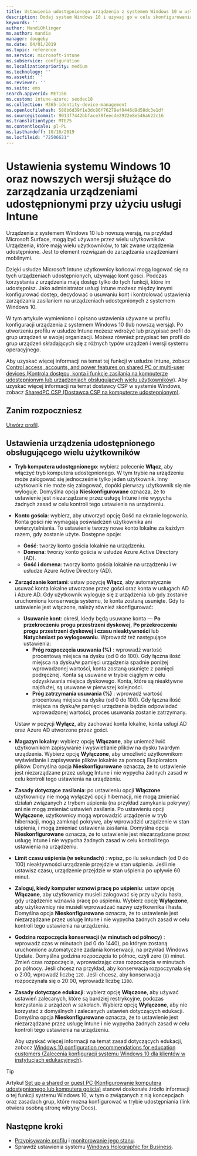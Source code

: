 ```yaml
---
title: Ustawienia udostępnionego urządzenia z systemem Windows 10 w usłudze Microsoft Intune — Azure | Microsoft Docs
description: Dodaj system Windows 10 i używaj go w celu skonfigurowania urządzeń udostępnionych, czyli używanych przez wielu użytkowników w usłudze Microsoft Intune. Wyświetl listę wszystkich ustawień i przekonaj się, jak działają na urządzeniach, na przykład na urządzeniu Microsoft Surface. Profil konfiguracji urządzenia umożliwia kontrolowanie kont gości, zarządzanie kontami, usuwanie kont nieaktywnych, zezwalanie na zapisywanie w magazynie lokalnym lub blokowanie tej możliwości, konfigurowanie opcji zasilania i uśpienia, wybieranie, kiedy mają zostać zainstalowane aktualizacje, oraz korzystanie z urządzeń w środowiskach edukacyjnych.
keywords: ''
author: MandiOhlinger
ms.author: mandia
manager: dougeby
ms.date: 04/01/2019
ms.topic: reference
ms.service: microsoft-intune
ms.subservice: configuration
ms.localizationpriority: medium
ms.technology: ''
ms.assetid: ''
ms.reviewer: ''
ms.suite: ems
search.appverid: MET150
ms.custom: intune-azure; seodec18
ms.collection: M365-identity-device-management
ms.openlocfilehash: 588b6d39f1e3dc86f76279ef0446d9d58dc3e1df
ms.sourcegitcommit: 9013f7442bbface78feecde2922e8e546a622c16
ms.translationtype: MTE75
ms.contentlocale: pl-PL
ms.lasthandoff: 10/16/2019
ms.locfileid: "72506621"
---
```

# <a name="windows-10-and-later-settings-to-manage-shared-devices-using-intune"></a>Ustawienia systemu Windows 10 oraz nowszych wersji służące do zarządzania urządzeniami udostępnionymi przy użyciu usługi Intune

Urządzenia z systemem Windows 10 lub nowszą wersją, na przykład Microsoft Surface, mogą być używane przez wielu użytkowników. Urządzenia, które mają wielu użytkowników, to tak zwane urządzenia udostępnione. Jest to element rozwiązań do zarządzania urządzeniami mobilnymi.

Dzięki usłudze Microsoft Intune użytkownicy końcowi mogą logować się na tych urządzeniach udostępnionych, używając kont gości. Podczas korzystania z urządzenia mają dostęp tylko do tych funkcji, które im udostępnisz. Jako administrator usługi Intune możesz między innymi konfigurować dostęp, decydować o usuwaniu kont i kontrolować ustawienia zarządzania zasilaniem na urządzeniach udostępnionych z systemem Windows 10.

W tym artykule wymieniono i opisano ustawienia używane w profilu konfiguracji urządzenia z systemem Windows 10 (lub nowszą wersją). Po utworzeniu profilu w usłudze Intune możesz wdrożyć lub przypisać profil do grup urządzeń w swojej organizacji. Możesz również przypisać ten profil do grup urządzeń składających się z różnych typów urządzeń i wersji systemu operacyjnego.

Aby uzyskać więcej informacji na temat tej funkcji w usłudze Intune, zobacz [Control access, accounts, and power features on shared PC or multi-user devices (Kontrola dostępu, konta i funkcje zasilania na komputerze udostępnionym lub urządzeniach obsługujących wielu użytkowników)](shared-user-device-settings.md). Aby uzyskać więcej informacji na temat dostawcy CSP w systemie Windows, zobacz [SharedPC CSP (Dostawca CSP na komputerze udostępnionym)](https://docs.microsoft.com/windows/client-management/mdm/sharedpc-csp).

## <a name="before-your-begin"></a>Zanim rozpoczniesz

[Utwórz profil](shared-user-device-settings.md).

## <a name="shared-multi-user-device-settings"></a>Ustawienia urządzenia udostępnionego obsługującego wielu użytkowników

- **Tryb komputera udostępnionego**: wybierz polecenie **Włącz**, aby włączyć tryb komputera udostępnionego. W tym trybie na urządzeniu może zalogować się jednocześnie tylko jeden użytkownik. Inny użytkownik nie może się zalogować, dopóki pierwszy użytkownik się nie wyloguje. Domyślna opcja **Nieskonfigurowane** oznacza, że to ustawienie jest niezarządzane przez usługę Intune i nie wypycha żadnych zasad w celu kontroli tego ustawienia na urządzeniu.
- **Konto gościa**: wybierz, aby utworzyć opcję Gość na ekranie logowania. Konta gości nie wymagają poświadczeń użytkownika ani uwierzytelniania. To ustawienie tworzy nowe konto lokalne za każdym razem, gdy zostanie użyte. Dostępne opcje:
  - **Gość**: tworzy konto gościa lokalnie na urządzeniu.
  - **Domena**: tworzy konto gościa w usłudze Azure Active Directory (AD).
  - **Gość i domena**: tworzy konto gościa lokalnie na urządzeniu i w usłudze Azure Active Directory (AD).
- **Zarządzanie kontami**: ustaw pozycję **Włącz**, aby automatycznie usuwać konta lokalne utworzone przez gości oraz konta w usługach AD i Azure AD. Gdy użytkownik wyloguje się z urządzenia lub gdy zostanie uruchomiona konserwacja systemu, te konta zostaną usunięte. Gdy to ustawienie jest włączone, należy również skonfigurować:
  - **Usuwanie kont**: określ, kiedy będą usuwane konta — **Po przekroczeniu progu przestrzeni dyskowej**, **Po przekroczeniu progu przestrzeni dyskowej i czasu nieaktywności** lub **Natychmiast po wylogowaniu**. Wprowadź też następujące ustawienia:
    - **Próg rozpoczęcia usuwania (%)** : wprowadź wartość procentową miejsca na dysku (od 0 do 100). Gdy łączna ilość miejsca na dysku/w pamięci urządzenia spadnie poniżej wprowadzonej wartości, konta zostaną usunięte z pamięci podręcznej. Konta są usuwane w trybie ciągłym w celu odzyskiwania miejsca dyskowego. Konta, które są nieaktywne najdłużej, są usuwane w pierwszej kolejności.
    - **Próg zatrzymania usuwania (%)** : wprowadź wartość procentową miejsca na dysku (od 0 do 100). Gdy łączna ilość miejsca na dysku/w pamięci urządzenia będzie odpowiadać wprowadzonej wartości, proces usuwania zostanie zatrzymany.

  Ustaw w pozycji **Wyłącz**, aby zachować konta lokalne, konta usługi AD oraz Azure AD utworzone przez gości.

- **Magazyn lokalny**: wybierz opcję **Włączone**, aby uniemożliwić użytkownikom zapisywanie i wyświetlanie plików na dysku twardym urządzenia. Wybierz opcję **Wyłączone**, aby umożliwić użytkownikom wyświetlanie i zapisywanie plików lokalnie za pomocą Eksploratora plików. Domyślna opcja **Nieskonfigurowane** oznacza, że to ustawienie jest niezarządzane przez usługę Intune i nie wypycha żadnych zasad w celu kontroli tego ustawienia na urządzeniu.
- **Zasady dotyczące zasilania**: po ustawieniu opcji **Włączone** użytkownicy nie mogą wyłączyć opcji hibernacji, nie mogą zmieniać działań związanych z trybem uśpienia (na przykład zamykania pokrywy) ani nie mogą zmieniać ustawień zasilania. Po ustawieniu opcji **Wyłączone**, użytkownicy mogą wprowadzić urządzenie w tryb hibernacji, mogą zamknąć pokrywę, aby wprowadzić urządzenie w stan uśpienia, i mogą zmieniać ustawienia zasilania. Domyślna opcja **Nieskonfigurowane** oznacza, że to ustawienie jest niezarządzane przez usługę Intune i nie wypycha żadnych zasad w celu kontroli tego ustawienia na urządzeniu.
- **Limit czasu uśpienia (w sekundach)** : wpisz, po ilu sekundach (od 0 do 100) nieaktywności urządzenie przejdzie w stan uśpienia. Jeśli nie ustawisz czasu, urządzenie przejdzie w stan uśpienia po upływie 60 minut.
- **Zaloguj, kiedy komputer wznowi pracę po uśpieniu**: ustaw opcję **Włączone**, aby użytkownicy musieli zalogować się przy użyciu hasła, gdy urządzenie wznawia pracę po uśpieniu. Wybierz opcję **Wyłączone**, aby użytkownicy nie musieli wprowadzać nazwy użytkownika i hasła. Domyślna opcja **Nieskonfigurowane** oznacza, że to ustawienie jest niezarządzane przez usługę Intune i nie wypycha żadnych zasad w celu kontroli tego ustawienia na urządzeniu.
- **Godzina rozpoczęcia konserwacji (w minutach od północy)** : wprowadź czas w minutach (od 0 do 1440), po którym zostaną uruchomione automatyczne zadania konserwacji, na przykład Windows Update. Domyślna godzina rozpoczęcia to północ, czyli zero (`0`) minut. Zmień czas rozpoczęcia, wprowadzając czas rozpoczęcia w minutach po północy. Jeśli chcesz na przykład, aby konserwacja rozpoczynała się o 2:00, wprowadź liczbę `120`. Jeśli chcesz, aby konserwacja rozpoczynała się o 20:00, wprowadź liczbę `1200`.
- **Zasady dotyczące edukacji**: wybierz opcję **Włączone**, aby używać ustawień zalecanych, które są bardziej restrykcyjne, podczas korzystania z urządzeń w szkołach. Wybierz opcję **Wyłączone**, aby nie korzystać z domyślnych i zalecanych ustawień dotyczących edukacji. Domyślna opcja **Nieskonfigurowane** oznacza, że to ustawienie jest niezarządzane przez usługę Intune i nie wypycha żadnych zasad w celu kontroli tego ustawienia na urządzeniu.

  Aby uzyskać więcej informacji na temat zasad dotyczących edukacji, zobacz [Windows 10 configuration recommendations for education customers (Zalecenia konfiguracji systemu Windows 10 dla klientów w instytucjach edukacyjnych)](https://docs.microsoft.com/education/windows/configure-windows-for-education).

> [!TIP]
> Artykuł [Set up a shared or guest PC (Konfigurowanie komputera udostępnionego lub komputera gościa)](https://docs.microsoft.com/windows/configuration/set-up-shared-or-guest-pc) stanowi doskonałe źródło informacji o tej funkcji systemu Windows 10, w tym o związanych z nią koncepcjach oraz zasadach grup, które można konfigurować w trybie udostępniania (link otwiera osobną stronę witryny Docs).

## <a name="next-steps"></a>Następne kroki

- [Przypisywanie profilu](device-profile-assign.md) i [monitorowanie jego stanu](device-profile-monitor.md).
- Sprawdź ustawienia systemu [Windows Holographic for Business](shared-user-device-settings-windows-holographic.md).
